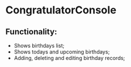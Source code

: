 # CongratulatorConsole

## Functionality:
- Shows birthdays list;
- Shows todays and upcoming birthdays;
- Adding, deleting and editing birthday records;

